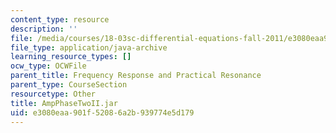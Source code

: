 ```yaml
---
content_type: resource
description: ''
file: /media/courses/18-03sc-differential-equations-fall-2011/e3080eaa901f52086a2b939774e5d179_AmpPhaseTwoII.jar
file_type: application/java-archive
learning_resource_types: []
ocw_type: OCWFile
parent_title: Frequency Response and Practical Resonance
parent_type: CourseSection
resourcetype: Other
title: AmpPhaseTwoII.jar
uid: e3080eaa-901f-5208-6a2b-939774e5d179
---
```

